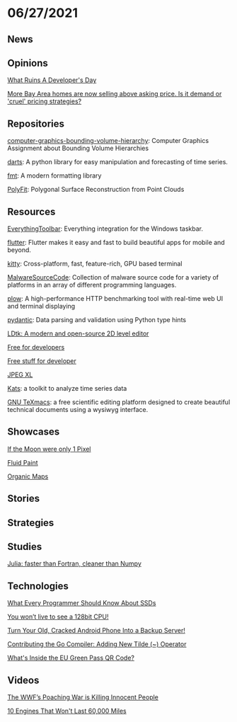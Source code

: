 # 06/27/2021

## News


## Opinions
[What Ruins A Developer's Day](https://www.i-programmer.info/news/99-professional/14648-what-ruins-a-developers-day.html)

[More Bay Area homes are now selling above asking price. Is it demand or 'cruel' pricing strategies?](https://www.sfchronicle.com/local/article/Bay-Area-homes-real-estate-asking-prices-16263716.php)

## Repositories
[computer-graphics-bounding-volume-hierarchy](https://github.com/alecjacobson/computer-graphics-bounding-volume-hierarchy): Computer Graphics Assignment about Bounding Volume Hierarchies

[darts](https://github.com/unit8co/darts/): A python library for easy manipulation and forecasting of time series.

[fmt](https://github.com/fmtlib/fmt): A modern formatting library

[PolyFit](https://github.com/LiangliangNan/PolyFit): Polygonal Surface Reconstruction from Point Clouds

## Resources
[EverythingToolbar](https://github.com/stnkl/EverythingToolbar): Everything integration for the Windows taskbar.

[flutter](https://github.com/flutter/flutter): Flutter makes it easy and fast to build beautiful apps for mobile and beyond.

[kitty](https://github.com/kovidgoyal/kitty): Cross-platform, fast, feature-rich, GPU based terminal

[MalwareSourceCode](https://github.com/vxunderground/MalwareSourceCode): Collection of malware source code for a variety of platforms in an array of different programming languages.

[plow](https://github.com/six-ddc/plow): A high-performance HTTP benchmarking tool with real-time web UI and terminal displaying

[pydantic](https://github.com/samuelcolvin/pydantic): Data parsing and validation using Python type hints

[LDtk: A modern and open-source 2D level editor](https://deepnight.itch.io/ldtk)

[Free for developers](https://free-for.dev/#/)

[Free stuff for developer](https://freestuff.dev/)

[JPEG XL](https://jpegxl.info/)

[Kats](https://facebookresearch.github.io/Kats/): a toolkit to analyze time series data

[GNU TeXmacs](https://www.texmacs.org/tmweb/home/welcome.en.html): a free scientific editing platform designed to create beautiful technical documents using a wysiwyg interface.

## Showcases
[If the Moon were only 1 Pixel](https://joshworth.com/dev/pixelspace/pixelspace_solarsystem.html)

[Fluid Paint](https://david.li/paint/)

[Organic Maps](https://organicmaps.app/)

## Stories

## Strategies


## Studies
[Julia: faster than Fortran, cleaner than Numpy](https://www.matecdev.com/posts/numpy-julia-fortran.html)

## Technologies
[What Every Programmer Should Know About SSDs](https://databasearchitects.blogspot.com/2021/06/what-every-programmer-should-know-about.html)

[You won’t live to see a 128bit CPU!](https://blog.cloudware.bg/en/you-wont-live-to-see-a-128bit-cpu/)

[Turn Your Old, Cracked Android Phone Into a Backup Server!](https://www.hannahtech.co/post/turn-your-old-cracked-android-phone-into-a-backup-server-urbackup-linux-deploy-tutorial-part-i)

[Contributing the Go Compiler: Adding New Tilde (~) Operator](https://medium.com/trendyol-tech/contributing-the-go-compiler-adding-new-tilde-operator-f66d0c6cff7)

[What's Inside the EU Green Pass QR Code?](https://gir.st/blog/greenpass.html)

## Videos
[The WWF’s Poaching War is Killing Innocent People](https://www.youtube.com/watch?v=9J6iJg6NUOA&t=211s)

[10 Engines That Won't Last 60,000 Miles](https://www.youtube.com/watch?v=FbDGgFRTn5o)
